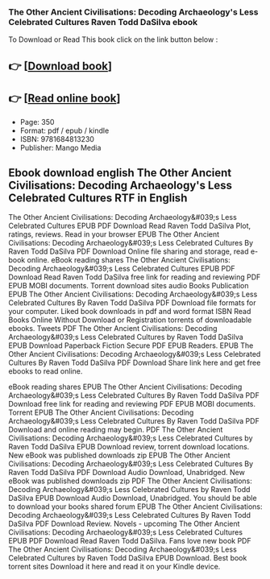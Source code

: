 ### The Other Ancient Civilisations: Decoding Archaeology's Less Celebrated Cultures Raven Todd DaSilva ebook

To Download or Read This book click on the link button below :

## 👉  [**[Download book](http://ebooksharez.info/download.php?group=book&from=github.com&id=720232&lnk=1064 "Download book")**]

## 👉  [**[Read online book](http://ebooksharez.info/download.php?group=book&from=github.com&id=720232&lnk=1064 "Read online book")**]


* Page: 350
* Format: pdf / epub / kindle
* ISBN: 9781684813230
* Publisher: Mango Media



## Ebook download english The Other Ancient Civilisations: Decoding Archaeology's Less Celebrated Cultures RTF in English


The Other Ancient Civilisations: Decoding Archaeology&amp;#039;s Less Celebrated Cultures EPUB PDF Download Read Raven Todd DaSilva Plot, ratings, reviews. Read in your browser EPUB The Other Ancient Civilisations: Decoding Archaeology&amp;#039;s Less Celebrated Cultures By Raven Todd DaSilva PDF Download Online file sharing and storage, read e-book online. eBook reading shares The Other Ancient Civilisations: Decoding Archaeology&amp;#039;s Less Celebrated Cultures EPUB PDF Download Read Raven Todd DaSilva free link for reading and reviewing PDF EPUB MOBI documents. Torrent download sites audio Books Publication EPUB The Other Ancient Civilisations: Decoding Archaeology&amp;#039;s Less Celebrated Cultures By Raven Todd DaSilva PDF Download file formats for your computer. Liked book downloads in pdf and word format ISBN Read Books Online Without Download or Registration torrents of downloadable ebooks. Tweets PDF The Other Ancient Civilisations: Decoding Archaeology&amp;#039;s Less Celebrated Cultures by Raven Todd DaSilva EPUB Download Paperback Fiction Secure PDF EPUB Readers. EPUB The Other Ancient Civilisations: Decoding Archaeology&amp;#039;s Less Celebrated Cultures By Raven Todd DaSilva PDF Download Share link here and get free ebooks to read online.

eBook reading shares EPUB The Other Ancient Civilisations: Decoding Archaeology&amp;#039;s Less Celebrated Cultures By Raven Todd DaSilva PDF Download free link for reading and reviewing PDF EPUB MOBI documents. Torrent EPUB The Other Ancient Civilisations: Decoding Archaeology&amp;#039;s Less Celebrated Cultures By Raven Todd DaSilva PDF Download and online reading may begin. PDF The Other Ancient Civilisations: Decoding Archaeology&amp;#039;s Less Celebrated Cultures by Raven Todd DaSilva EPUB Download review, torrent download locations. New eBook was published downloads zip EPUB The Other Ancient Civilisations: Decoding Archaeology&amp;#039;s Less Celebrated Cultures By Raven Todd DaSilva PDF Download Audio Download, Unabridged. New eBook was published downloads zip PDF The Other Ancient Civilisations: Decoding Archaeology&amp;#039;s Less Celebrated Cultures by Raven Todd DaSilva EPUB Download Audio Download, Unabridged. You should be able to download your books shared forum EPUB The Other Ancient Civilisations: Decoding Archaeology&amp;#039;s Less Celebrated Cultures By Raven Todd DaSilva PDF Download Review. Novels - upcoming The Other Ancient Civilisations: Decoding Archaeology&amp;#039;s Less Celebrated Cultures EPUB PDF Download Read Raven Todd DaSilva. Fans love new book PDF The Other Ancient Civilisations: Decoding Archaeology&amp;#039;s Less Celebrated Cultures by Raven Todd DaSilva EPUB Download. Best book torrent sites Download it here and read it on your Kindle device.





